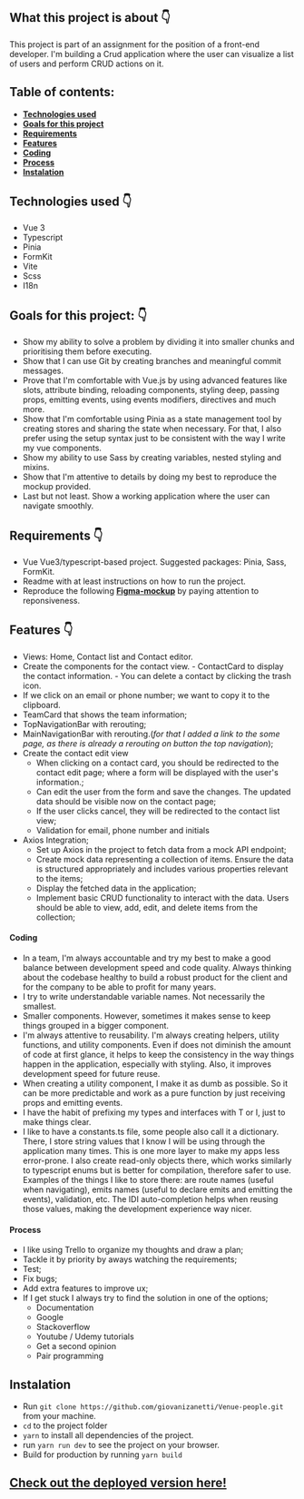 ## What this project is about 👇

This project is part of an assignment for the position of a front-end developer. I'm building a Crud application where the user can visualize a list of users and perform CRUD actions on it.

## Table of contents:

- **[Technologies used](#technologies-used)**
- **[Goals for this project](#goals-for-this-project)**
- **[Requirements](#requirements)**
- **[Features](#features)**
- **[Coding](#coding)**
- **[Process](#process)**
- **[Instalation](#instalation)**

## Technologies used 👇

- Vue 3
- Typescript
- Pinia
- FormKit
- Vite
- Scss
- I18n

## Goals for this project: 👇

- Show my ability to solve a problem by dividing it into smaller chunks and prioritising them before executing.
- Show that I can use Git by creating branches and meaningful commit messages.
- Prove that I'm comfortable with Vue.js by using advanced features like slots, attribute binding, reloading components, styling deep, passing props, emitting events, using events modifiers, directives and much more.
- Show that I'm comfortable using Pinia as a state management tool by creating stores and sharing the state when necessary. For that, I also prefer using the setup syntax just to be consistent with the way I write my vue components.
- Show my ability to use Sass by creating variables, nested styling and mixins.
- Show that I'm attentive to details by doing my best to reproduce the mockup provided.
- Last but not least. Show a working application where the user can navigate smoothly.

## Requirements 👇

- Vue Vue3/typescript-based project. Suggested packages: Pinia, Sass, FormKit.
- Readme with at least instructions on how to run the project.
- Reproduce the following **[Figma-mockup](https://www.figma.com/file/AF8zAvKtLNVewZmcJbEOxS/Test_Front-End_VenueUsers?type=design&node-id=0%3A1&mode=design&t=ZsdHyVMLRJ4BOmhy-1)** by paying attention to reponsiveness.

## Features 👇

- Views: Home, Contact list and Contact editor.
- Create the components for the contact view. - ContactCard to display the contact information. - You can delete a contact by clicking the
  trash icon.
- If we click on an email or phone number; we want to copy it to the clipboard.
- TeamCard that shows the team information;
- TopNavigationBar with rerouting;
- MainNavigationBar with rerouting.(_for that I added a link to the some page, as there is already a rerouting on button the top navigation_);
- Create the contact edit view
  - When clicking on a contact card, you should be redirected to the contact edit page;
    where a form will be displayed with the user's information.;
  - Can edit the user from the form and save the changes. The updated data should be visible now on the contact page;
  - If the user clicks cancel, they will be redirected to the contact list view;
  - Validation for email, phone number and initials
- Axios Integration;
  - Set up Axios in the project to fetch data from a mock API endpoint;
  - Create mock data representing a collection of items. Ensure the data is structured appropriately and includes various properties relevant to the items;
  - Display the fetched data in the application;
  - Implement basic CRUD functionality to interact with the data. Users should be able to view, add, edit, and delete items from the collection;

#### Coding

- In a team, I'm always accountable and try my best to make a good balance between development speed and code quality. Always thinking about the codebase healthy to build a robust product for the client and for the company to be able to profit for many years.
- I try to write understandable variable names. Not necessarily the smallest.
- Smaller components. However, sometimes it makes sense to keep things grouped in a bigger component.
- I'm always attentive to reusability. I'm always creating helpers, utility functions, and utility components. Even if does not diminish the amount of code at first glance, it helps to keep the consistency in the way things happen in the application, especially with styling. Also, it improves development speed for future reuse.
- When creating a utility component, I make it as dumb as possible. So it can be more predictable and work as a pure function by just receiving props and emitting events.
- I have the habit of prefixing my types and interfaces with T or I, just to make things clear.
- I like to have a constants.ts file, some people also call it a dictionary. There, I store string values that I know I will be using through the application many times. This is one more layer to make my apps less error-prone. I also create read-only objects there, which works similarly to typescript enums but is better for compilation, therefore safer to use. Examples of the things I like to store there: are route names (useful when navigating), emits names (useful to declare emits and emitting the events), validation, etc. The IDI auto-completion helps when reusing those values, making the development experience way nicer.

#### Process

- I like using Trello to organize my thoughts and draw a plan;
- Tackle it by priority by aways watching the requirements;
- Test;
- Fix bugs;
- Add extra features to improve ux;
- If I get stuck I always try to find the solution in one of the options;
  - Documentation
  - Google
  - Stackoverflow
  - Youtube / Udemy tutorials
  - Get a second opinion
  - Pair programming

## Instalation

- Run `git clone https://github.com/giovanizanetti/Venue-people.git` from your machine.
- `cd` to the project folder
- `yarn` to install all dependencies of the project.
- run `yarn run dev` to see the project on your browser.
- Build for production by running `yarn build`

## [Check out the deployed version here!](https://venue-people.netlify.app/)
